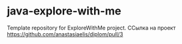 # java-explore-with-me
Template repository for ExploreWithMe project.
ССылка на проект
https://github.com/anastasiaelis/diplom/pull/3
